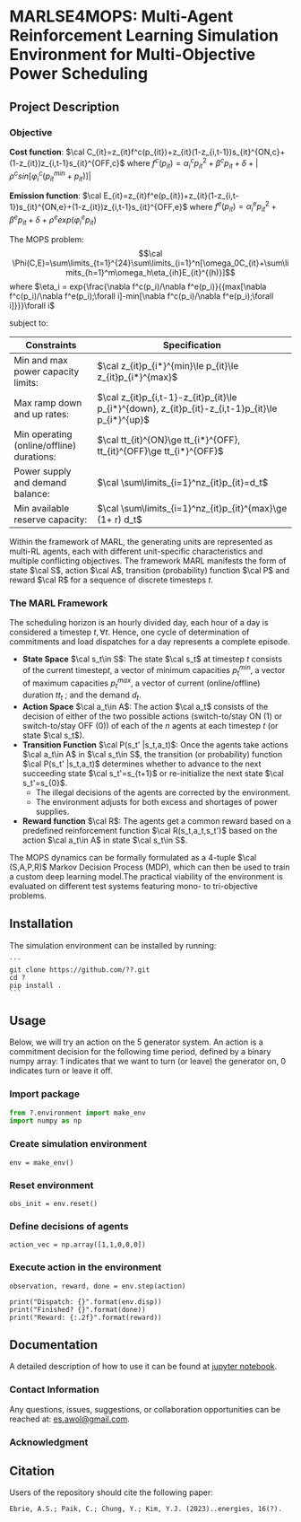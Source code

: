 # MARLSE4MOPS: Multi-Agent Reinforcement Learning Simulation Environment for Multi-Objective Power Scheduling

## Project Description
### Objective 
**Cost function**: $\cal C_{it}=z_{it}f^c(p_{it})+z_{it}(1-z_{i,t-1})s_{it}^{ON,c}+(1-z_{it})z_{i,t-1}s_{it}^{OFF,c}$ where $f^c(p_{it})=\alpha_i^cp_{it}^2+\beta^cp_{it}+\delta+|\rho^csin[\varphi^c_i(p_{it}^{min}+p_{it})]|$

**Emission function**: $\cal E_{it}=z_{it}f^e(p_{it})+z_{it}(1-z_{i,t-1})s_{it}^{ON,e}+(1-z_{it})z_{i,t-1}s_{it}^{OFF,e}$ where $f^e(p_{it})=\alpha_i^ep_{it}^2+\beta^ep_{it}+\delta+\rho^eexp(\varphi^e_ip_{it})$

The MOPS problem:
$$\cal \Phi(C,E)=\sum\limits_{t=1}^{24}\sum\limits_{i=1}^n[\omega_0C_{it}+\sum\limits_{h=1}^m\omega_h\eta_{ih}E_{it}^{(h)}]$$
where $\eta_i = exp{\frac{\nabla f^c(p_i)/\nabla f^e(p_i)}{{max[\nabla f^c(p_i)/\nabla f^e(p_i);\forall i]-min[\nabla f^c(p_i)/\nabla f^e(p_i);\forall i]}}}\forall i$

subject to:

| Constraints | Specification | 
| --------------- | --------------- | 
| Min and max power capacity limits:    | $\cal z_{it}p_{i*}^{min}\le p_{it}\le z_{it}p_{i*}^{max}$ | 
| Max ramp down and up rates:    | $\cal z_{it}p_{i,t-1}-z_{it}p_{it}\le p_{i*}^{down}, z_{it}p_{it}-z_{i,t-1}p_{it}\le p_{i*}^{up}$    | 
| Min operating (online/offline) durations:     | $\cal tt_{it}^{ON}\ge tt_{i*}^{OFF}, tt_{it}^{OFF}\ge tt_{i*}^{OFF}$    | 
| Power supply and demand balance:    | $\cal \sum\limits_{i=1}^nz_{it}p_{it}=d_t$   | 
| Min available reserve capacity:   | $\cal \sum\limits_{i=1}^nz_{it}p_{it}^{max}\ge (1+ r) d_t$    | 

Within the framework of MARL, the generating units are represented as multi-RL agents, each with different unit-specific characteristics and multiple conflicting objectives. The framework MARL manifests the form of state $\cal S$, action  $\cal A$, transition (probability) function  $\cal P$ and reward  $\cal R$ for a sequence of discrete timesteps $t$. 
### The MARL Framework
The scheduling horizon is an hourly divided day, each hour of a day is considered a timestep $t,\forall t$.  Hence, one cycle of determination of commitments and load dispatches for a day represents a complete episode.
- **State Space** $\cal s_t\in S$: The state $\cal s_t$ at timestep $t$ consists of the current timestep$t$, a vector of minimum capacities $p_t^{min}$, a vector of maximum capacities $p_t^{max}$, a vector of current (online/offline) duration $tt_t$ ; and the demand $d_t$.
- **Action Space** $\cal a_t\in A$: The action $\cal a_t$ consists of the decision of either of the two possible actions (switch-to/stay ON (1) or switch-to/stay OFF (0)) of each of the $n$ agents at each timestep $t$ (or state $\cal s_t$).
- **Transition Function** $\cal P(s_t' |s_t,a_t)$: Once the agents take actions $\cal a_t\in A$ in $\cal s_t\in S$, the transition (or probability) function $\cal P(s_t' |s_t,a_t)$ determines whether to advance to the next succeeding state $\cal s_t'=s_{t+1}$ or re-initialize the next state $\cal s_t'=s_{0}$.
  - The illegal decisions of the agents are corrected by the environment.
  - The environment adjusts for both excess and shortages of power supplies.
- **Reward function** $\cal R$: The agents get a common reward based on a predefined reinforcement function $\cal R(s_t,a_t,s_t')$ based on the action $\cal a_t\in A$ in state $\cal s_t\in S$.

The MOPS dynamics can be formally formulated as a 4-tuple $\cal (S,A,P,R)$ Markov Decision Process (MDP), which can then be used to train a custom deep learning model.The practical viability of the environment is evaluated on different test systems featuring mono- to tri-objective problems.

## Installation

The simulation environment can be installed by running:

    ```
    git clone https://github.com/??.git
    cd ?
    pip install .
    ```

## Usage

Below, we will try an action on the 5 generator system. An action is a commitment decision for the following time period, defined by a binary numpy array: 1 indicates that we want to turn (or leave) the generator on, 0 indicates turn or leave it off. 

### Import package

```python 
from ?.environment import make_env
import numpy as np
```

### Create simulation environment
```
env = make_env()
```
### Reset environment
```
obs_init = env.reset()
```
### Define decisions of agents
```
action_vec = np.array([1,1,0,0,0])
```

### Execute action in the environment
```
observation, reward, done = env.step(action)
```

```
print("Dispatch: {}".format(env.disp))
print("Finished? {}".format(done))
print("Reward: {:.2f}".format(reward))
```

## Documentation
A detailed description of how to use it can be found at [jupyter notebook](notebooks/tutorial.ipynb).

### Contact Information
Any questions, issues, suggestions, or collaboration opportunities can be reached at: es.awol@gmail.com. 

### Acknowledgment


## Citation

Users of the repository should cite the following paper: 
    
    Ebrie, A.S.; Paik, C.; Chung, Y.; Kim, Y.J. (2023)..energies, 16(?).


